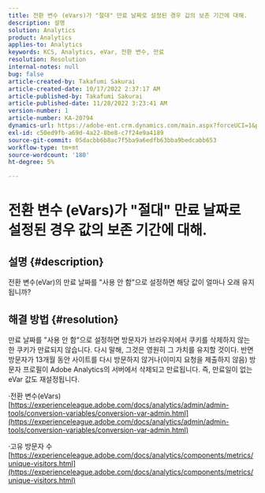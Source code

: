 ```yaml
---
title: 전환 변수 (eVars)가 "절대" 만료 날짜로 설정된 경우 값의 보존 기간에 대해.
description: 설명
solution: Analytics
product: Analytics
applies-to: Analytics
keywords: KCS, Analytics, eVar, 전환 변수, 만료
resolution: Resolution
internal-notes: null
bug: false
article-created-by: Takafumi Sakurai
article-created-date: 10/17/2022 2:37:17 AM
article-published-by: Takafumi Sakurai
article-published-date: 11/28/2022 3:23:41 AM
version-number: 1
article-number: KA-20794
dynamics-url: https://adobe-ent.crm.dynamics.com/main.aspx?forceUCI=1&pagetype=entityrecord&etn=knowledgearticle&id=730c1297-c44d-ed11-bba2-000d3a5c1bcc
exl-id: c50ed9fb-a69d-4a22-8be8-c7f24e9a4189
source-git-commit: 05dacbb6b8ac7f5ba9a6edfb63bba9bedcabb653
workflow-type: tm+mt
source-wordcount: '180'
ht-degree: 5%

---
```


# 전환 변수 (eVars)가 &quot;절대&quot; 만료 날짜로 설정된 경우 값의 보존 기간에 대해.

## 설명 {#description}

전환 변수(eVar)의 만료 날짜를 &quot;사용 안 함&quot;으로 설정하면 해당 값이 얼마나 오래 유지됩니까?

## 해결 방법 {#resolution}


만료 날짜를 &quot;사용 안 함&quot;으로 설정하면 방문자가 브라우저에서 쿠키를 삭제하지 않는 한 쿠키가 만료되지 않습니다. 다시 말해, 그것은 영원히 그 가치를 유지할 것이다. 반면 방문자가 13개월 동안 사이트를 다시 방문하지 않거나(이미지 요청을 제출하지 않음) 방문자 프로필이 Adobe Analytics의 서버에서 삭제되고 만료됩니다. 즉, 만료일이 없는 eVar 값도 재설정됩니다.

·전환 변수(eVars)
[https://experienceleague.adobe.com/docs/analytics/admin/admin-tools/conversion-variables/conversion-var-admin.html](https://experienceleague.adobe.com/docs/analytics/admin/admin-tools/conversion-variables/conversion-var-admin.html)

·고유 방문자 수
[https://experienceleague.adobe.com/docs/analytics/components/metrics/unique-visitors.html](https://experienceleague.adobe.com/docs/analytics/components/metrics/unique-visitors.html)
